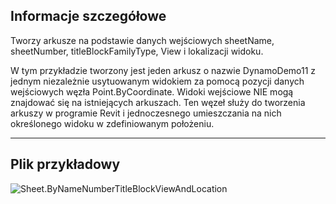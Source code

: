 ## Informacje szczegółowe
Tworzy arkusze na podstawie danych wejściowych sheetName, sheetNumber, titleBlockFamilyType, View i lokalizacji widoku.

W tym przykładzie tworzony jest jeden arkusz o nazwie DynamoDemo11 z jednym niezależnie usytuowanym widokiem za pomocą pozycji danych wejściowych węzła Point.ByCoordinate. Widoki wejściowe NIE mogą znajdować się na istniejących arkuszach. Ten węzeł służy do tworzenia arkuszy w programie Revit i jednoczesnego umieszczania na nich określonego widoku w zdefiniowanym położeniu.

___
## Plik przykładowy

![Sheet.ByNameNumberTitleBlockViewAndLocation](./Revit.Elements.Views.Sheet.ByNameNumberTitleBlockViewAndLocation_img.jpg)
